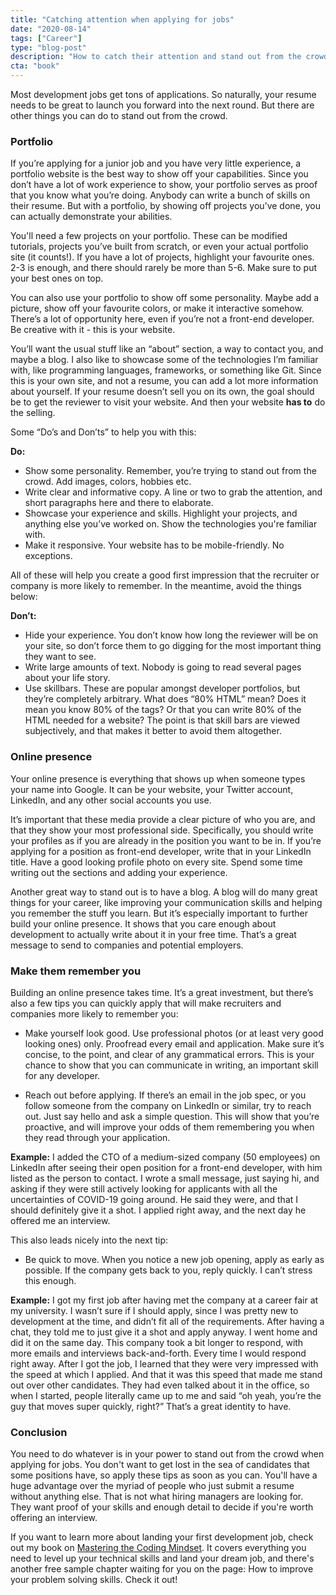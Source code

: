 ```yaml
---
title: "Catching attention when applying for jobs"
date: "2020-08-14"
tags: ["Career"]
type: "blog-post"
description: "How to catch their attention and stand out from the crowd when applying for jobs"
cta: "book"
---
```


Most development jobs get tons of applications. So naturally, your resume needs to be great to launch you forward into the next round. But there are other things you can do to stand out from the crowd. 

### Portfolio
If you’re applying for a junior job and you have very little experience, a portfolio website is the best way to show off your capabilities. Since you don’t have a lot of work experience to show, your portfolio serves as proof that you know what you’re doing. Anybody can write a bunch of skills on their resume. But with a portfolio, by showing off projects you’ve done, you can actually demonstrate your abilities. 

You'll need a few projects on your portfolio. These can be modified tutorials, projects you’ve built from scratch, or even your actual portfolio site (it counts!). If you have a lot of projects, highlight your favourite ones. 2-3 is enough, and there should rarely be more than 5-6. Make sure to put your best ones on top. 

You can also use your portfolio to show off some personality. Maybe add a picture, show off your favourite colors, or make it interactive somehow. There’s a lot of opportunity here, even if you’re not a front-end developer. Be creative with it - this is your website. 

You’ll want the usual stuff like an “about” section, a way to contact you, and maybe a blog. I also like to showcase some of the technologies I’m familiar with, like programming languages, frameworks, or something like Git. Since this is your own site, and not a resume, you can add a lot more information about yourself. If your resume doesn’t sell you on its own, the goal should be to get the reviewer to visit your website. And then your website **has to** do the selling. 

Some “Do’s and Don’ts” to help you with this:

**Do:**

- Show some personality. Remember, you’re trying to stand out from the crowd. Add images, colors, hobbies etc. 
- Write clear and informative copy. A line or two to grab the attention, and short paragraphs here and there to elaborate.
- Showcase your experience and skills. Highlight your projects, and anything else you’ve worked on. Show the technologies you're familiar with. 
- Make it responsive. Your website has to be mobile-friendly. No exceptions.

All of these will help you create a good first impression that the recruiter or company is more likely to remember. In the meantime, avoid the things below:

**Don’t:**

- Hide your experience. You don’t know how long the reviewer will be on your site, so don’t force them to go digging for the most important thing they want to see.
- Write large amounts of text. Nobody is going to read several pages about your life story.
- Use skillbars. These are popular amongst developer portfolios, but they’re completely arbitrary. What does “80% HTML” mean? Does it mean you know 80% of the tags? Or that you can write 80% of the HTML needed for a website? The point is that skill bars are viewed subjectively, and that makes it better to avoid them altogether. 

### Online presence
Your online presence is everything that shows up when someone types your name into Google. It can be your website, your Twitter account, LinkedIn, and any other social accounts you use. 

It’s important that these media provide a clear picture of who you are, and that they show your most professional side. Specifically, you should write your profiles as if you are already in the position you want to be in. If you’re applying for a position as front-end developer, write that in your LinkedIn title. Have a good looking profile photo on every site. Spend some time writing out the sections and adding your experience. 

Another great way to stand out is to have a blog. A blog will do many great things for your career, like improving your communication skills and helping you remember the stuff you learn. But it’s especially important to further build your online presence. It shows that you care enough about development to actually write about it in your free time. That’s a great message to send to companies and potential employers.


### Make them remember you
Building an online presence takes time. It’s a great investment, but there’s also a few tips you can quickly apply that will make recruiters and companies more likely to remember you:

- Make yourself look good. Use professional photos (or at least very good looking ones) only. Proofread every email and application. Make sure it’s concise, to the point, and clear of any grammatical errors. This is your chance to show that you can communicate in writing, an important skill for any developer.

- Reach out before applying. If there’s an email in the job spec, or you follow someone from the company on LinkedIn or similar, try to reach out. Just say hello and ask a simple question. This will show that you’re proactive, and will improve your odds of them remembering you when they read through your application. 

**Example:** I added the CTO of a medium-sized company (50 employees) on LinkedIn after seeing their open position for a front-end developer, with him listed as the person to contact. I wrote a small message, just saying hi, and asking if they were still actively looking for applicants with all the uncertainties of COVID-19 going around. He said they were, and that I should definitely give it a shot. I applied right away, and the next day he offered me an interview. 

This also leads nicely into the next tip:

- Be quick to move. When you notice a new job opening, apply as early as possible. If the company gets back to you, reply quickly. I can’t stress this enough.

**Example:** I got my first job after having met the company at a career fair at my university. I wasn’t sure if I should apply, since I was pretty new to development at the time, and didn’t fit all of the requirements. After having a chat, they told me to just give it a shot and apply anyway. I went home and did it on the same day. This company took a bit longer to respond, with more emails and interviews back-and-forth. Every time I would respond right away. After I got the job, I learned that they were very impressed with the speed at which I applied. And that it was this speed that made me stand out over other candidates. They had even talked about it in the office, so when I started, people literally came up to me and said “oh yeah, you’re the guy that moves super quickly, right?” That’s a great identity to have.

### Conclusion
You need to do whatever is in your power to stand out from the crowd when applying for jobs. You don't want to get lost in the sea of candidates that some positions have, so apply these tips as soon as you can. You'll have a huge advantage over the myriad of people who just submit a resume without anything else. That is not what hiring managers are looking for. They want proof of your skills and enough detail to decide if you're worth offering an interview.

If you want to learn more about landing your first development job, check out my book on [Mastering the Coding Mindset](https://madsbrodt.com/mastering-coding-mindset). It covers everything you need to level up your technical skills and land your dream job, and there's another free sample chapter waiting for you on the page: How to improve your problem solving skills. Check it out!